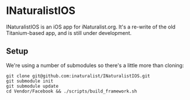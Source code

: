 INaturalistIOS
==============

INaturalistIOS is an iOS app for iNaturalist.org. It's a re-write of the old
Titanium-based app, and is still under development.

Setup
-----
We're using a number of submodules so there's a little more than cloning:

    git clone git@github.com:inaturalist/INaturalistIOS.git
    git submodule init
    git submodule update
    cd Vendor/Facebook && ./scripts/build_framework.sh
